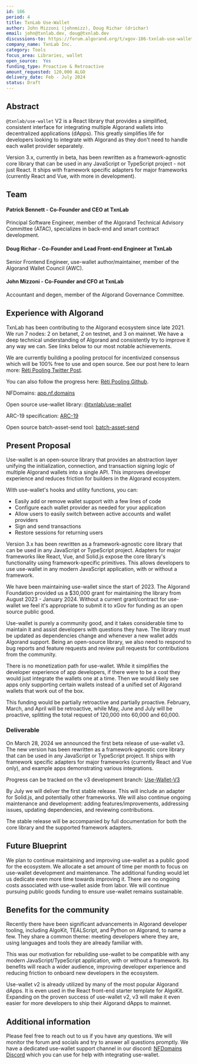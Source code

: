 ```yaml
---
id: 186
period: 4
title: TxnLab Use-Wallet
author: John Mizzoni (johnmizz), Doug Richar (drichar)
email: john@txnlab.dev, doug@txnlab.dev
discussions-to: https://forum.algorand.org/t/xgov-186-txnlab-use-wallet-discussion/11797
company_name: TxnLab Inc.
category: Tools
focus_area: Libraries, wallet
open_source:  Yes
funding_type: Proactive & Retroactive
amount_requested: 120,000 ALGO
delivery_date: Feb - July 2024
status: Draft
---
```


## Abstract
`@txnlab/use-wallet` V2 is a React library that provides a simplified, consistent interface for integrating multiple Algorand wallets into decentralized applications (dApps). This greatly simplifies life for developers looking to integrate with Algorand as they don't need to handle each wallet provider separately.

Version 3.x, currently in beta, has been rewritten as a framework-agnostic core library that can be used in any JavaScript or TypeScript project - not just React. It ships with framework specific adapters for major frameworks (currently React and Vue, with more in development).

## Team
#### Patrick Bennett - Co-Founder and CEO at TxnLab

Principal Software Engineer, member of the Algorand Technical Advisory Committee (ATAC), specializes in back-end and smart contract development.

#### Doug Richar - Co-Founder and Lead Front-end Engineer at TxnLab

Senior Frontend Engineer, use-wallet author/maintainer, member of the Algorand Wallet Council (AWC).

#### John Mizzoni - Co-Founder and CFO at TxnLab

Accountant and degen, member of the Algorand Governance Committee.

## Experience with Algorand
TxnLab has been contributing to the Algorand ecosystem since late 2021. We run 7 nodes: 2 on betanet, 2 on testnet, and 3 on mainnet. We have a deep technical understanding of Algorand and consistently try to improve it any way we can. See links below to our most notable achievements.

We are currently building a pooling protocol for incentivized consensus which will be 100% free to use and open source. See our post here to learn more: <a href="https://x.com/TxnLab/status/1768403605860560937?s=20">Réti Pooling Twitter Post</a>.

You can also follow the progress here: <a href="https://github.com/TxnLab/reti">Réti Pooling Github</a>.

NFDomains: <a href="https://app.nf.domains/">app.nf.domains</a>

Open source use-wallet library: <a href="https://github.com/TxnLab/use-wallet">@txnlab/use-wallet</a> 

ARC-19 specification: <a href="https://github.com/algorandfoundation/ARCs/blob/main/ARCs/arc-0019.md">ARC-19</a>

Open source batch-asset-send tool: <a href="https://github.com/TxnLab/batch-asset-send">batch-asset-send</a>

## Present Proposal
Use-wallet is an open-source library that provides an abstraction layer unifying the initialization, connection, and transaction signing logic of multiple Algorand wallets into a single API. This improves developer experience and reduces friction for builders in the Algorand ecosystem.

With use-wallet's hooks and utility functions, you can:

- Easily add or remove wallet support with a few lines of code
- Configure each wallet provider as needed for your application
- Allow users to easily switch between active accounts and wallet providers
- Sign and send transactions
- Restore sessions for returning users

Version 3.x has been rewritten as a framework-agnostic core library that can be used in any JavaScript or TypeScript project. Adapters for major frameworks like React, Vue, and Solid.js expose the core library's functionality using framework-specific primitives. This allows developers to use use-wallet in any modern JavaScript application, with or without a framework.

We have been maintaining use-wallet since the start of 2023. The Algorand Foundation provided us a $30,000 grant for maintaining the library from August 2023 - January 2024. Without a current grant/contract for use-wallet we feel it's appropriate to submit it to xGov for funding as an open source public good.
 
Use-wallet is purely a community good, and it takes considerable time to maintain it and assist developers with questions they have. The library must be updated as dependencies change and whenever a new wallet adds Algorand support. Being an open-source library, we also need to respond to bug reports and feature requests and review pull requests for contributions from the community.

There is no monetization path for use-wallet. While it simplifies the developer experience of app developers, if there were to be a cost they would just integrate the wallets one at a time. Then we would likely see apps only supporting certain wallets instead of a unified set of Algorand wallets that work out of the box.

This funding would be partially retroactive and partially proactive. February, March, and April will be retroactive, while May, June and July will be proactive, splitting the total request of 120,000 into 60,000 and 60,000.

### Deliverable
On March 28, 2024 we announced the first beta release of use-wallet v3. The new version has been rewritten as a framework-agnostic core library that can be used in any JavaScript or TypeScript project. It ships with framework specific adapters for major frameworks (currently React and Vue only), and example apps demonstrating various integrations.

Progress can be tracked on the v3 development branch: <a href=https://github.com/TxnLab/use-wallet/tree/v3>Use-Wallet-V3</a>

By July we will deliver the first stable release. This will include an adapter for Solid.js, and potentially other frameworks. We will also continue ongoing maintenance and development: adding features/improvements, addressing issues, updating dependencies, and reviewing contributions.

The stable release will be accompanied by full documentation for both the core library and the supported framework adapters.

## Future Blueprint
We plan to continue maintaining and improving use-wallet as a public good for the ecosystem. We allocate a set amount of time per month to focus on use-wallet development and maintenance. The additional funding would let us dedicate even more time towards improving it. There are no ongoing costs associated with use-wallet aside from labor. We will continue pursuing public goods funding to ensure use-wallet remains sustainable.

## Benefits for the community
Recently there have been significant advancements in Algorand developer tooling, including AlgoKit, TEALScript, and Python on Algorand, to name a few. They share a common theme: meeting developers where they are, using languages and tools they are already familiar with.

This was our motivation for rebuilding use-wallet to be compatible with any modern JavaScript/TypeScript application, with or without a framework. Its benefits will reach a wider audience, improving developer experience and reducing friction to onboard new developers in the ecosystem.

Use-wallet v2 is already utilized by many of the most popular Algorand dApps. It is even used in the React front-end starter template for AlgoKit. Expanding on the proven success of use-wallet v2, v3 will make it even easier for more developers to ship their Algorand dApps to mainnet.

## Additional information
Please feel free to reach out to us if you have any questions. We will monitor the forum and socials and try to answer all questions promptly. We have a dedicated use-wallet support channel in our discord: <a href="https://discord.gg/Y4TEVzuKbG"> NFDomains Discord</a> which you can use for help with integrating use-wallet.
